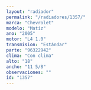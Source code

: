 ```yaml
---
layout: "radiador"
permalink: "/radiadores/1357/"
marca: "Chevrolet"
modelo: "Matiz"
ano: "2005"
motor: "L4 1.0"
transmision: "Estándar"
parte: "96322942"
clima: "Con clima"
alto: "18"
ancho: "11 5/8"
observaciones: ""
id: "1357"
---
```


